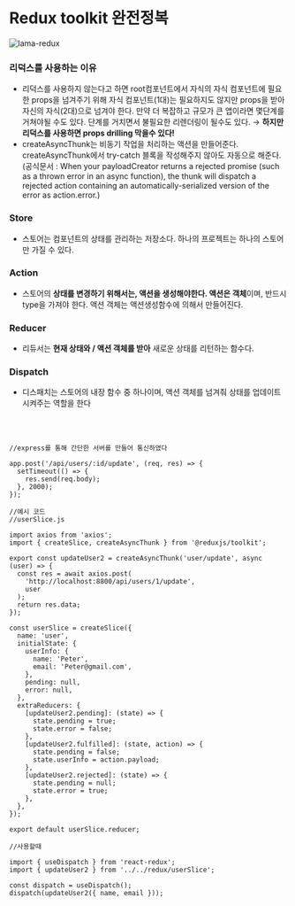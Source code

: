 # Redux toolkit 완전정복

![lama-redux](https://user-images.githubusercontent.com/68230951/201013639-d7e828a9-4bb7-445d-9498-b0c188f889fe.gif)

### 리덕스를 사용하는 이유

- 리덕스를 사용하지 않는다고 하면 root컴포넌트에서 자식의 자식 컴포넌트에 필요한 props을 넘겨주기 위해 자식 컴포넌트(1대)는 필요하지도 않지만 props을 받아 자신의 자식(2대)으로 넘겨야 한다. 만약 더 복잡하고 규모가 큰 앱이라면 몇단계를 거쳐야될 수도 있다. 단계를 거치면서 불필요한 리렌더링이 될수도 있다. → **하지만 리덕스를 사용하면 props drilling 막을수 있다!**
- createAsyncThunk는 비동기 작업을 처리하는 액션을 만들어준다. createAsyncThunk에서 try-catch 블록을 작성해주지 않아도 자동으로 해준다. (공식문서 : When your payloadCreator returns a rejected promise (such as a thrown error in an async function), the thunk will dispatch a rejected action containing an automatically-serialized version of the error as action.error.)

### Store

- 스토어는 컴포넌트의 상태를 관리하는 저장소다. 하나의 프로젝트는 하나의 스토어만 가질 수 있다.

### Action

- 스토어의 **상태를 변경하기 위해서는, 액션을 생성해야한다. 액션은 객체**이며, 반드시 type을 가져야 한다. 액션 객체는 액션생성함수에 의해서 만들어진다.

### Reducer

- 리듀서는 **현재 상태와 / 액션 객체를 받아** 새로운 상태를 리턴하는 함수다.

### Dispatch

- 디스패치는 스토어의 내장 함수 중 하나이며, 액션 객체를 넘겨줘 상태를 업데이트 시켜주는 역할을 한다

<br/>

<br/>

```
//express를 통해 간단한 서버를 만들어 통신하였다

app.post('/api/users/:id/update', (req, res) => {
  setTimeout(() => {
    res.send(req.body);
  }, 2000);
});
```

```
//예시 코드
//userSlice.js

import axios from 'axios';
import { createSlice, createAsyncThunk } from '@reduxjs/toolkit';

export const updateUser2 = createAsyncThunk('user/update', async (user) => {
  const res = await axios.post(
    'http://localhost:8800/api/users/1/update',
    user
  );
  return res.data;
});

const userSlice = createSlice({
  name: 'user',
  initialState: {
    userInfo: {
      name: 'Peter',
      email: 'Peter@gmail.com',
    },
    pending: null,
    error: null,
  },
  extraReducers: {
    [updateUser2.pending]: (state) => {
      state.pending = true;
      state.error = false;
    },
    [updateUser2.fulfilled]: (state, action) => {
      state.pending = false;
      state.userInfo = action.payload;
    },
    [updateUser2.rejected]: (state) => {
      state.pending = null;
      state.error = true;
    },
  },
});

export default userSlice.reducer;
```

```
//사용할때

import { useDispatch } from 'react-redux';
import { updateUser2 } from '../../redux/userSlice';

const dispatch = useDispatch();
dispatch(updateUser2({ name, email }));
```



